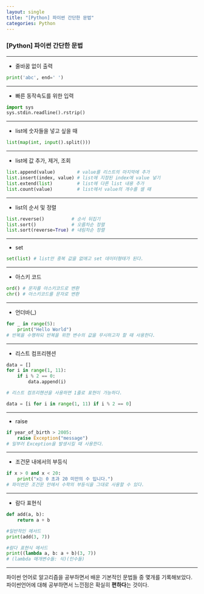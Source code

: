 ```yaml
---
layout: single
title: "[Python] 파이썬 간단한 문법"
categories: Python
---
```


### [Python] 파이썬 간단한 문법

---

- 줄바꿈 없이 출력

```Python
print('abc', end=' ')
```

---

- 빠른 동작속도를 위한 입력

```Python
import sys
sys.stdin.readline().rstrip()
```

---

- list에 숫자들을 넣고 싶을 때

```Python
list(map(int, input().split()))
```

---

- list에 값 추가, 제거, 조회

```Python
list.append(value)        # value를 리스트의 마지막에 추가
list.insert(index, value) # list에 지정된 index에 value 넣기
list.extend(list)         # list에 다른 list 내용 추가
list.count(value)         # list에서 value의 개수를 셀 때
```

---

- list의 순서 및 정렬

```Python
list.reverse()          # 순서 뒤집기
list.sort()             # 오름차순 정렬
list.sort(reverse=True) # 내림차순 정렬
```

---

- set

```Python
set(list) # list안 중복 값을 없애고 set 데이터형태가 된다.
```

---

- 아스키 코드

```Python
ord() # 문자를 아스키코드로 변환
chr() # 아스키코드를 문자로 변환
```

---

- 언더바(\_)

```Python
for _ in range(5):
    print("Hello World")
# 반복을 수행하되 반복을 위한 변수의 값을 무시하고자 할 때 사용한다.
```

---

- 리스트 컴프리헨션

```Python
data = []
for i in range(1, 11):
    if i % 2 == 0:
        data.append(i)

# 리스트 컴프리헨션을 사용하면 1줄로 표현이 가능하다.

data = [i for i in range(1, 11) if i % 2 == 0]
```

---

- raise

```Python
if year_of_birth > 2005:
	raise Exception("message")
# 일부러 Exception을 발생시킬 때 사용한다.
```

---

- 조건문 내에서의 부등식

```Python
if x > 0 and x < 20:
    print("x는 0 초과 20 미만의 수 입니다.")
# 파이썬은 조건문 안에서 수학의 부등식을 그대로 사용할 수 있다.
```

---

- 람다 표현식

```Python
def add(a, b):
    return a + b

#일반적인 메서드
print(add(3, 7))

#람다 표현식 메서드
print((lambda a, b: a + b)(3, 7))
# (lambda 매개변수들: 식)(인수들)
```

---

파이썬 언어로 알고리즘을 공부하면서 배운 기본적인 문법들 중 몇개를 기록해보았다.
파이썬언어에 대해 공부하면서 느낀점은 확실히 **편하다**는 것이다.
